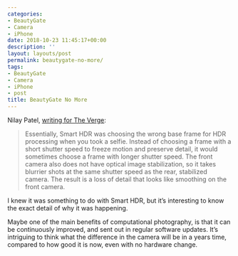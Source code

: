 ```yaml
---
categories:
- BeautyGate
- Camera
- iPhone
date: 2018-10-23 11:45:17+00:00
description: ''
layout: layouts/post
permalink: beautygate-no-more/
tags:
- BeautyGate
- Camera
- iPhone
- post
title: BeautyGate No More
---
```


<p>Nilay Patel, <a href="https://www.theverge.com/2018/10/23/18011814/iphone-xs-beautygate-fixed-ios-12-1">writing for The Verge</a>:</p>
<blockquote>
<p>Essentially, Smart HDR was choosing the wrong base frame for HDR processing when you took a selfie. Instead of choosing a frame with a short shutter speed to freeze motion and preserve detail, it would sometimes choose a frame with longer shutter speed. The front camera also does not have optical image stabilization, so it takes blurrier shots at the same shutter speed as the rear, stabilized camera. The result is a loss of detail that looks like smoothing on the front camera.</p>
</blockquote>
<p>I knew it was something to do with Smart HDR, but it’s interesting to know the exact detail of why it was happening.   </p>
<p>Maybe one of the main benefits of computational photography, is that it can be continuously improved, and sent out in regular software updates. It’s intriguing to think what the difference in the camera will be in a years time, compared to how good it is now, even with no hardware change.</p>